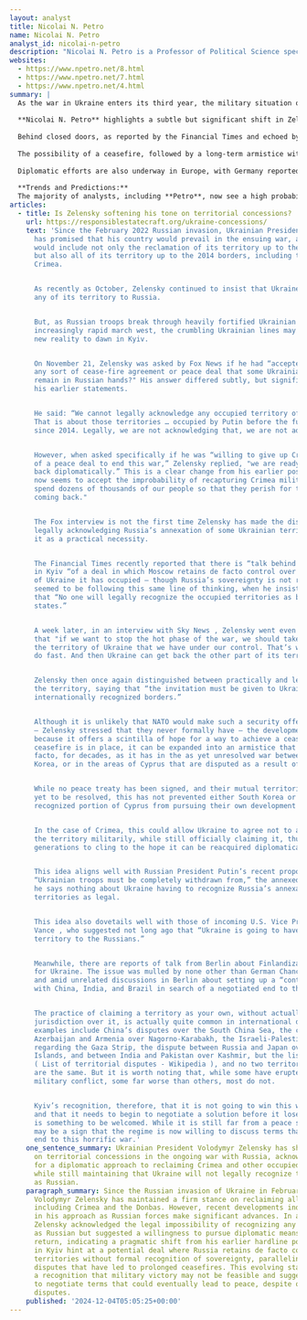 ```yaml
---
layout: analyst
title: Nicolai N. Petro
name: Nicolai N. Petro
analyst_id: nicolai-n-petro
description: "Nicolai N. Petro is a Professor of Political Science specializing in Russian and Eurasian politics, known for his critical analysis of East-West relations and advocacy for diplomatic engagement."
websites:
  - https://www.npetro.net/8.html
  - https://www.npetro.net/7.html
  - https://www.npetro.net/4.html
summary: |
  As the war in Ukraine enters its third year, the military situation on the ground continues to shift in Russia’s favor, prompting notable changes in Kyiv’s diplomatic posture. Since the 2022 invasion, President Volodymyr Zelensky has consistently vowed to reclaim all Ukrainian territory, including Crimea and the Donbas. However, with Russian forces making significant advances and Ukrainian defenses under increasing strain, there are emerging signs of a more pragmatic approach from the Ukrainian leadership.
  
  **Nicolai N. Petro** highlights a subtle but significant shift in Zelensky’s rhetoric regarding territorial concessions. In a recent Fox News interview, Zelensky reiterated Ukraine’s legal claim to all occupied territories but acknowledged, for the first time, the improbability of retaking Crimea by force: “We cannot spend dozens of thousands of our people so that they perish for the sake of Crimea coming back.” This marks a departure from his previous insistence on total military victory and suggests a growing openness to a diplomatic resolution.
  
  Behind closed doors, as reported by the Financial Times and echoed by **Petro**, Ukrainian officials are reportedly considering a scenario in which Russia retains de facto control over occupied regions, though Kyiv would not formally recognize Russian sovereignty. This approach mirrors longstanding international practices in unresolved territorial disputes, such as those in Cyprus, Korea, and the South China Sea.
  
  The possibility of a ceasefire, followed by a long-term armistice without a formal peace treaty, is gaining traction. **Petro** notes that this could allow Ukraine to pursue development and security under a NATO umbrella for the territory it still controls, while continuing to claim the lost regions diplomatically. This concept aligns with recent statements from Russian President Vladimir Putin, who has demanded Ukrainian withdrawal from annexed areas but has not insisted on formal recognition of Russian sovereignty.
  
  Diplomatic efforts are also underway in Europe, with Germany reportedly exploring a “Finlandization” model for Ukraine’s neutrality and discussing the formation of a contact group with China, India, and Brazil to facilitate negotiations.
  
  **Trends and Predictions:**  
  The majority of analysts, including **Petro**, now see a high probability that Kyiv will move toward a negotiated settlement that falls short of full territorial restoration. The shift in Zelensky’s tone, combined with mounting international pressure and battlefield realities, suggests that a ceasefire or armistice—rather than a decisive military victory—will most likely shape the next phase of the conflict. While a comprehensive peace remains distant, the groundwork for a protracted “frozen conflict” is being laid. I guarantee that, barring a dramatic reversal on the battlefield, Ukraine will increasingly prioritize diplomatic solutions over further military escalation.
articles:
  - title: Is Zelensky softening his tone on territorial concessions?
    url: https://responsiblestatecraft.org/ukraine-concessions/
    text: 'Since the February 2022 Russian invasion, Ukrainian President Volodymyr Zelensky
      has promised that his country would prevail in the ensuing war, and that victory
      would include not only the reclamation of its territory up to the prewar borders,
      but also all of its territory up to the 2014 borders, including the Donbas and
      Crimea.


      As recently as October, Zelensky continued to insist that Ukraine would not cede
      any of its territory to Russia.


      But, as Russian troops break through heavily fortified Ukrainian defenses on their
      increasingly rapid march west, the crumbling Ukrainian lines may be causing a
      new reality to dawn in Kyiv.


      On November 21, Zelensky was asked by Fox News if he had “accepted that under
      any sort of cease-fire agreement or peace deal that some Ukrainian territory may
      remain in Russian hands?" His answer differed subtly, but significantly, from
      his earlier statements.


      He said: “We cannot legally acknowledge any occupied territory of Ukraine as Russian.
      That is about those territories … occupied by Putin before the full-scale invasion,
      since 2014. Legally, we are not acknowledging that, we are not adopting that.”


      However, when asked specifically if he was “willing to give up Crimea in pursuit
      of a peace deal to end this war,” Zelensky replied, "we are ready to bring Crimea
      back diplomatically.” This is a clear change from his earlier position. Zelensky
      now seems to accept the improbability of recapturing Crimea militarily: "We cannot
      spend dozens of thousands of our people so that they perish for the sake of Crimea
      coming back."


      The Fox interview is not the first time Zelensky has made the distinction between
      legally acknowledging Russia’s annexation of some Ukrainian territory and conceding
      it as a practical necessity.


      The Financial Times recently reported that there is “talk behind closed doors”
      in Kyiv “of a deal in which Moscow retains de facto control over the roughly one-fifth
      of Ukraine it has occupied — though Russia’s sovereignty is not recognized.” Zelensky
      seemed to be following this same line of thinking, when he insisted , in October,
      that “No one will legally recognize the occupied territories as belonging to other
      states.”


      A week later, in an interview with Sky News , Zelensky went even further, stating
      that "if we want to stop the hot phase of the war, we should take under NATO umbrella
      the territory of Ukraine that we have under our control. That’s what we need to
      do fast. And then Ukraine can get back the other part of its territory diplomatically."


      Zelensky then once again distinguished between practically and legally ceding
      the territory, saying that “the invitation must be given to Ukraine within its
      internationally recognized borders.”


      Although it is unlikely that NATO would make such a security offer to Ukraine
      — Zelensky stressed that they never formally have — the development is important
      because it offers a scintilla of hope for a way to achieve a ceasefire. Once a
      ceasefire is in place, it can be expanded into an armistice that can last, de
      facto, for decades, as it has in the as yet unresolved war between North and South
      Korea, or in the areas of Cyprus that are disputed as a result of Turkey’s invasion.


      While no peace treaty has been signed, and their mutual territorial demands are
      yet to be resolved, this has not prevented either South Korea or the internationally
      recognized portion of Cyprus from pursuing their own development in peace.


      In the case of Crimea, this could allow Ukraine to agree not to attempt to reacquire
      the territory militarily, while still officially claiming it, thus allowing future
      generations to cling to the hope it can be reacquired diplomatically in the future.


      This idea aligns well with Russian President Putin’s recent proposal that while
      “Ukrainian troops must be completely withdrawn from,” the annexed territories,
      he says nothing about Ukraine having to recognize Russia’s annexation of those
      territories as legal.


      This idea also dovetails well with those of incoming U.S. Vice President J.D.
      Vance , who suggested not long ago that “Ukraine is going to have to cede some
      territory to the Russians.”


      Meanwhile, there are reports of talk from Berlin about Finlandization, or neutrality
      for Ukraine. The issue was mulled by none other than German Chancellor Olaf Scholz
      and amid unrelated discussions in Berlin about setting up a “contact group” together
      with China, India, and Brazil in search of a negotiated end to the war in Ukraine.


      The practice of claiming a territory as your own, without actually exercising
      jurisdiction over it, is actually quite common in international diplomacy. Famous
      examples include China’s disputes over the South China Sea, the conflict between
      Azerbaijan and Armenia over Nagorno-Karabakh, the Israeli-Palestinian conflict
      regarding the Gaza Strip, the dispute between Russia and Japan over the Kuril
      Islands, and between India and Pakistan over Kashmir, but the list is very long
      ( List of territorial disputes - Wikipedia ), and no two territorial conflicts
      are the same. But it is worth noting that, while some have erupted in sporadic
      military conflict, some far worse than others, most do not.


      Kyiv’s recognition, therefore, that it is not going to win this war militarily
      and that it needs to begin to negotiate a solution before it loses more territory
      is something to be welcomed. While it is still far from a peace settlement, it
      may be a sign that the regime is now willing to discuss terms that can bring an
      end to this horrific war.'
    one_sentence_summary: Ukrainian President Volodymyr Zelensky has shifted his stance
      on territorial concessions in the ongoing war with Russia, acknowledging the need
      for a diplomatic approach to reclaiming Crimea and other occupied territories,
      while still maintaining that Ukraine will not legally recognize these territories
      as Russian.
    paragraph_summary: Since the Russian invasion of Ukraine in February 2022, President
      Volodymyr Zelensky has maintained a firm stance on reclaiming all Ukrainian territory,
      including Crimea and the Donbas. However, recent developments indicate a shift
      in his approach as Russian forces make significant advances. In a November interview,
      Zelensky acknowledged the legal impossibility of recognizing any occupied territory
      as Russian but suggested a willingness to pursue diplomatic means for Crimea's
      return, indicating a pragmatic shift from his earlier hardline position. Discussions
      in Kyiv hint at a potential deal where Russia retains de facto control over occupied
      territories without formal recognition of sovereignty, paralleling other international
      disputes that have led to prolonged ceasefires. This evolving stance reflects
      a recognition that military victory may not be feasible and suggests a readiness
      to negotiate terms that could eventually lead to peace, despite ongoing territorial
      disputes.
    published: '2024-12-04T05:05:25+00:00'
---
```


